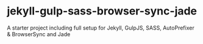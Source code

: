 jekyll-gulp-sass-browser-sync-jade
=============================

A starter project including full setup for Jekyll, GulpJS, SASS, AutoPrefixer &amp; BrowserSync and Jade
